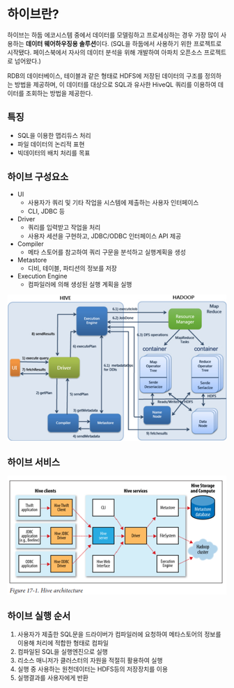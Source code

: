 # 하이브란?

하이브는 하둡 에코시스템 중에서 데이터를 모델링하고 프로세싱하는 경우 가장 많이 사용하는 **데이터 웨어하우징용 솔루션**이다. (SQL을 하둡에서 사용하기 위한 프로젝트로 시작됐다. 페이스북에서
자사의 데이터 분석을 위해 개발하여 아파치 오픈소스 프로젝트로 넘어왔다.)

RDB의 데이터베이스, 테이블과 같은 형태로 HDFS에 저장된 데이터의 구조를 정의하는 방법을 제공하며, 이 데이터를 대상으로 SQL과 유사한 HiveQL 쿼리를 이용하여 데이터를 조회하는 방법을
제공한다.

## 특징

- SQL을 이용한 맵리듀스 처리
- 파일 데이터의 논리적 표현
- 빅데이터의 배치 처리를 목표

## 하이브 구성요소

- UI
    - 사용자가 쿼리 및 기타 작업을 시스템에 제출하는 사용자 인터페이스
    - CLI, JDBC 등
- Driver
    - 쿼리를 입력받고 작업을 처리
    - 사용자 세션을 구현하고, JDBC/ODBC 인터페이스 API 제공
- Compiler
    - 메타 스토어를 참고하여 쿼리 구문을 분석하고 실행계획을 생성
- Metastore
    - 디비, 테이블, 파티션의 정보를 저장
- Execution Engine
    - 컴파일러에 의해 생성된 실행 계획을 실행

![hive](./images/image-1.png)

## 하이브 서비스

![hive service](./images/image-2.png)

## 하이브 실행 순서

1. 사용자가 제출한 SQL문을 드라이버가 컴파일러에 요청하여 메타스토어의 정보를 이용해 처리에 적합한 형태로 컴파일
2. 컴파일된 SQL을 실행엔진으로 실행
3. 리소스 매니저가 클러스터의 자원을 적절히 활용하여 실행
4. 실행 중 사용하는 원천데이터는 HDFS등의 저장장치를 이용
5. 실행결과를 사용자에게 반환

